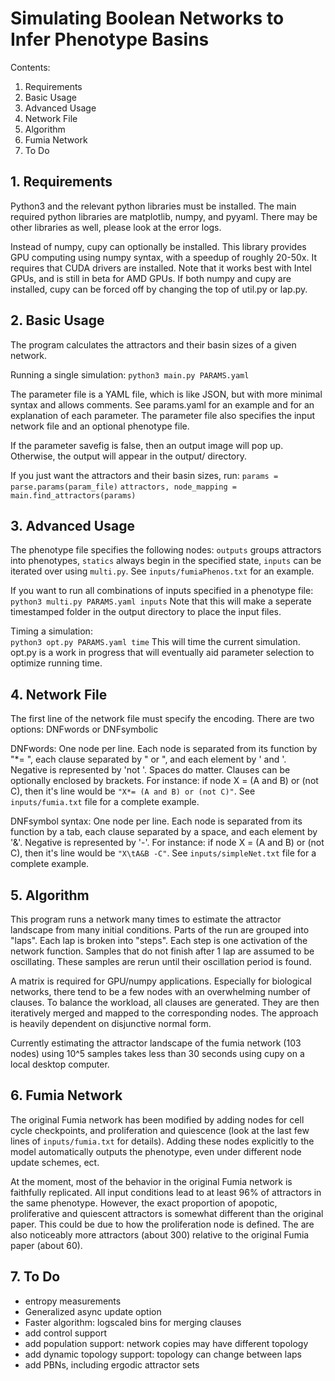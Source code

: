 
# Simulating Boolean Networks to Infer Phenotype Basins 


Contents:
1. Requirements
2. Basic Usage 
3. Advanced Usage
4. Network File
5. Algorithm 
6. Fumia Network
7. To Do


## 1. Requirements

Python3 and the relevant python libraries must be installed. The main required python libraries are matplotlib, numpy, and pyyaml. There may be other libraries as well, please look at the error logs.

Instead of numpy, cupy can optionally be installed. This library provides GPU computing using numpy syntax, with a speedup of roughly 20-50x. It requires that CUDA drivers are installed. Note that it works best with Intel GPUs, and is still in beta for AMD GPUs. If both numpy and cupy are installed, cupy can be forced off by changing the top of util.py or lap.py.


## 2. Basic Usage

The program calculates the attractors and their basin sizes of a given network.

Running a single simulation:
	`python3 main.py PARAMS.yaml`

The parameter file is a YAML file, which is like JSON, but with more minimal syntax and allows comments. See params.yaml for an example and for an explanation of each parameter. The parameter file also specifies the input network file and an optional phenotype file. 

If the parameter savefig is false, then an output image will pop up. Otherwise, the output will appear in the output/ directory.

If you just want the attractors and their basin sizes, run:
	`params = parse.params(param_file)`
	`attractors, node_mapping = main.find_attractors(params)`


## 3. Advanced Usage

The phenotype file specifies the following nodes: `outputs` groups attractors into phenotypes, `statics` always begin in the specified state, `inputs` can be iterated over using `multi.py`. See `inputs/fumiaPhenos.txt` for an example. 

If you want to run all combinations of inputs specified in a phenotype file:
	`python3 multi.py PARAMS.yaml inputs`
	Note that this will make a seperate timestamped folder in the output directory to place the input files.  

Timing a simulation:  
	`python3 opt.py PARAMS.yaml time`
	This will time the current simulation. opt.py is a work in progress that will eventually aid parameter selection to optimize running time.


## 4. Network File

The first line of the network file must specify the encoding. There are two options: DNFwords or DNFsymbolic

DNFwords:
One node per line. Each node is separated from its function by "\*= ", each clause separated by " or ", and each element by ' and '. Negative is represented by 'not '. Spaces do matter. Clauses can be optionally enclosed by brackets. 
For instance: if node X = (A and B) or (not C), then it's line would be `"X*= (A and B) or (not C)"`. See `inputs/fumia.txt` file for a complete example.

DNFsymbol syntax:
One node per line. Each node is separated from its function by a tab, each clause separated by a space, and each element by '&'. Negative is represented by '-'. 
For instance: if node X = (A and B) or (not C), then it's line would be `"X\tA&B -C"`. See `inputs/simpleNet.txt` file for a complete example.


## 5. Algorithm 

This program runs a network many times to estimate the attractor landscape from many initial conditions. Parts of the run are grouped into "laps". Each lap is broken into "steps". Each step is one activation of the network function. Samples that do not finish after 1 lap are assumed to be oscillating. These samples are rerun until their oscillation period is found.  

A matrix is required for GPU/numpy applications. Especially for biological networks, there tend to be a few nodes with an overwhelming number of clauses. To balance the workload, all clauses are generated. They are then iteratively merged and mapped to the corresponding nodes. The approach is heavily dependent on disjunctive normal form. 

Currently estimating the attractor landscape of the fumia network (103 nodes) using 10^5 samples takes less than 30 seconds using cupy on a local desktop computer.


## 6. Fumia Network

The original Fumia network has been modified by adding nodes for cell cycle checkpoints, and proliferation and quiescence (look at the last few lines of `inputs/fumia.txt` for details). Adding these nodes explicitly to the model automatically outputs the phenotype, even under different node update schemes, ect. 

At the moment, most of the behavior in the original Fumia network is faithfully replicated. All input conditions lead to at least 96% of attractors in the same phenotype. However, the exact proportion of apopotic, proliferative and quiescent attractors is somewhat different than the original paper. This could be due to how the proliferation node is defined. The are also noticeably more attractors (about 300) relative to the original Fumia paper (about 60).


## 7. To Do
- entropy measurements
- Generalized async update option
- Faster algorithm: logscaled bins for merging clauses
- add control support
- add population support: network copies may have different topology
- add dynamic topology support: topology can change between laps
- add PBNs, including ergodic attractor sets
